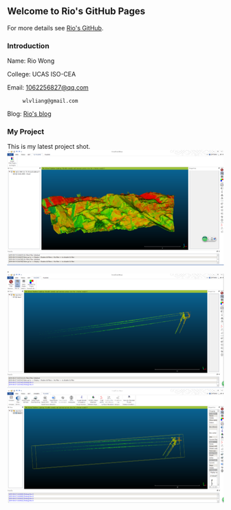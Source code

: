 ## Welcome to Rio's GitHub Pages

For more details see [Rio's GitHub](https://github.com/RioWong).

### Introduction
Name:    Rio Wong 

College: UCAS ISO-CEA

Email:   1062256827@qq.com

		 wlvliang@gmail.com
		 
		 
Blog:    [Rio's blog](https://blog.csdn.net/sinat_24206709)


### My Project
This is my latest project shot.
 ![Original plugins](https://github.com/RioWong/RioWong.github.io/blob/master/ProjectShot/%E6%8F%92%E4%BB%B6.png).
 ![Shaders](https://github.com/RioWong/RioWong.github.io/blob/master/ProjectShot/shaders.png)
 ![Plugins](https://github.com/RioWong/RioWong.github.io/blob/master/ProjectShot/plugins.png)
